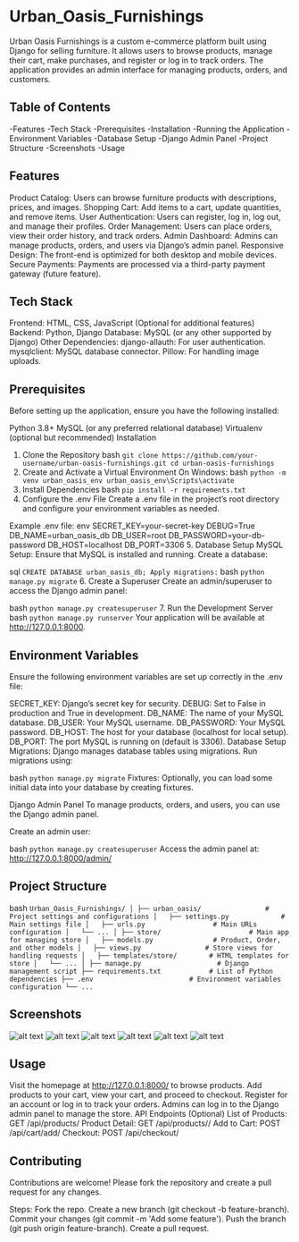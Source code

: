 # Urban_Oasis_Furnishings

Urban Oasis Furnishings is a custom e-commerce platform built using Django for selling furniture. It allows users to browse products, manage their cart, make purchases, and register or log in to track orders. The application provides an admin interface for managing products, orders, and customers.

## Table of Contents
-Features
-Tech Stack
-Prerequisites
-Installation
-Running the Application
-Environment Variables
-Database Setup
-Django Admin Panel
-Project Structure
-Screenshots
-Usage

## Features
Product Catalog: Users can browse furniture products with descriptions, prices, and images.
Shopping Cart: Add items to a cart, update quantities, and remove items.
User Authentication: Users can register, log in, log out, and manage their profiles.
Order Management: Users can place orders, view their order history, and track orders.
Admin Dashboard: Admins can manage products, orders, and users via Django’s admin panel.
Responsive Design: The front-end is optimized for both desktop and mobile devices.
Secure Payments: Payments are processed via a third-party payment gateway (future feature).

## Tech Stack
Frontend: HTML, CSS, JavaScript (Optional for additional features)
Backend: Python, Django
Database: MySQL (or any other supported by Django)
Other Dependencies:
django-allauth: For user authentication.
mysqlclient: MySQL database connector.
Pillow: For handling image uploads.

## Prerequisites
Before setting up the application, ensure you have the following installed:

Python 3.8+
MySQL (or any preferred relational database)
Virtualenv (optional but recommended)
Installation
1. Clone the Repository
bash
``
git clone https://github.com/your-username/urban-oasis-furnishings.git
cd urban-oasis-furnishings
``
2. Create and Activate a Virtual Environment
On Windows:
bash
``
python -m venv urban_oasis_env
urban_oasis_env\Scripts\activate
``
3. Install Dependencies
bash
``
pip install -r requirements.txt
``
4. Configure the .env File
Create a .env file in the project’s root directory and configure your environment variables as needed.

Example .env file:
env
SECRET_KEY=your-secret-key
DEBUG=True
DB_NAME=urban_oasis_db
DB_USER=root
DB_PASSWORD=your-db-password
DB_HOST=localhost
DB_PORT=3306
5. Database Setup
MySQL Setup: Ensure that MySQL is installed and running. Create a database:

sql
``
CREATE DATABASE urban_oasis_db;
Apply migrations:
``
bash
``
python manage.py migrate
``
6. Create a Superuser
Create an admin/superuser to access the Django admin panel:

bash
``
python manage.py createsuperuser
``
7. Run the Development Server
bash
``
python manage.py runserver
``
Your application will be available at http://127.0.0.1:8000.

## Environment Variables
Ensure the following environment variables are set up correctly in the .env file:

SECRET_KEY: Django’s secret key for security.
DEBUG: Set to False in production and True in development.
DB_NAME: The name of your MySQL database.
DB_USER: Your MySQL username.
DB_PASSWORD: Your MySQL password.
DB_HOST: The host for your database (localhost for local setup).
DB_PORT: The port MySQL is running on (default is 3306).
Database Setup
Migrations: Django manages database tables using migrations. Run migrations using:

bash
``
python manage.py migrate
``
Fixtures: Optionally, you can load some initial data into your database by creating fixtures.

Django Admin Panel
To manage products, orders, and users, you can use the Django admin panel.

Create an admin user:

bash
``
python manage.py createsuperuser
``
Access the admin panel at:
http://127.0.0.1:8000/admin/

## Project Structure
bash
``
Urban_Oasis_Furnishings/
│
├── urban_oasis/                # Project settings and configurations
│   ├── settings.py             # Main settings file
│   ├── urls.py                 # Main URLs configuration
│   └── ...
│
├── store/                      # Main app for managing store
│   ├── models.py               # Product, Order, and other models
│   ├── views.py                # Store views for handling requests
│   ├── templates/store/        # HTML templates for store
│   └── ...
│
├── manage.py                   # Django management script
├── requirements.txt            # List of Python dependencies
├── .env                        # Environment variables configuration
└── ...
``
## Screenshots
<!-- Included screenshots of the application in use, such as the product list page, shopping cart, and admin panel. -->
![alt text](Welcome_page.jpeg)
![alt text](register_page.jpeg)
![alt text](login_page.jpeg)
![alt text](about_us_page.jpeg)
![alt text](product_list_page.jpeg)
![alt text](<My django admin panel.jpeg>)

## Usage
Visit the homepage at http://127.0.0.1:8000/ to browse products.
Add products to your cart, view your cart, and proceed to checkout.
Register for an account or log in to track your orders.
Admins can log in to the Django admin panel to manage the store.
API Endpoints (Optional)
List of Products: GET /api/products/
Product Detail: GET /api/products/<id>/
Add to Cart: POST /api/cart/add/
Checkout: POST /api/checkout/
## Contributing
Contributions are welcome! Please fork the repository and create a pull request for any changes.

Steps:
Fork the repo.
Create a new branch (git checkout -b feature-branch).
Commit your changes (git commit -m 'Add some feature').
Push the branch (git push origin feature-branch).
Create a pull request.


